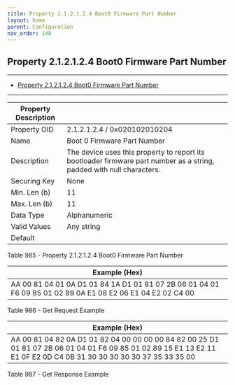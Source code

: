 ```yaml
---
title: Property 2.1.2.1.2.4 Boot0 Firmware Part Number
layout: home
parent: Configuration
nav_order: 148
---
```


## Property 2.1.2.1.2.4 Boot0 Firmware Part Number

---

- [Property 2.1.2.1.2.4 Boot0 Firmware Part Number](#property-212124-boot0-firmware-part-number)

---


| Property Description |  |
|----|----|
| Property OID | 2.1.2.1.2.4 / 0x020102010204 |
| Name | Boot 0 Firmware Part Number |
| Description | The device uses this property to report its bootloader firmware part number as a string, padded with null characters. |
| Securing Key | None |
| Min. Len (b) | 11 |
| Max. Len (b) | 11 |
| Data Type | Alphanumeric |
| Valid Values | Any string |
| Default |  |

Table 985 - Property 2.1.2.1.2.4 Boot0 Firmware Part Number

| Example (Hex) |
|----|
| AA 00 81 04 01 0A D1 01 84 1A D1 01 81 07 2B 06 01 04 01 F6 09 85 01 02 89 0A E1 08 E2 06 E1 04 E2 02 C4 00 |

Table 986 - Get Request Example

| Example (Hex) |
|----|
| AA 00 81 04 82 0A D1 01 82 04 00 00 00 00 84 82 00 25 D1 01 81 07 2B 06 01 04 01 F6 09 85 01 02 89 15 E1 13 E2 11 E1 0F E2 0D C4 0B 31 30 30 30 30 30 37 35 33 35 00 |

Table 987 - Get Response Example

#